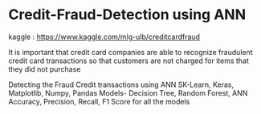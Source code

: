 # Credit-Fraud-Detection using ANN
kaggle : https://www.kaggle.com/mlg-ulb/creditcardfraud



It is important that credit card companies are able to recognize fraudulent credit card transactions so that customers are not charged for items that they did not purchase


Detecting the Fraud Credit transactions using ANN
SK-Learn, Keras, Matplotlib, Numpy, Pandas
Models- Decision Tree, Random Forest, ANN
Accuracy, Precision, Recall, F1 Score for all the models
